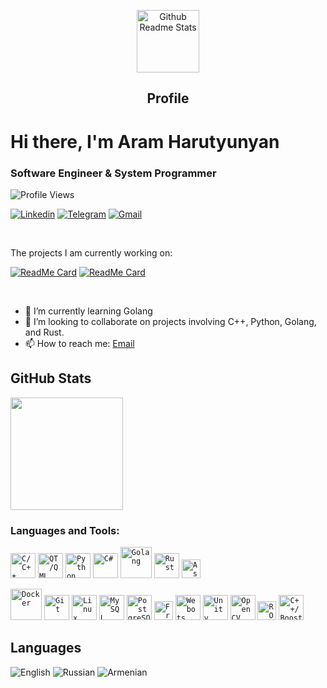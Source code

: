 <p align="center">
 <img width="100px" src="https://res.cloudinary.com/anuraghazra/image/upload/v1594908242/logo_ccswme.svg" align="center" alt="Github Readme Stats" />
 <h2 align="center">Profile</h2>
</p>

# Hi there, I'm Aram Harutyunyan
### Software Engineer & System Programmer

![Profile Views](https://visitor-badge.glitch.me/badge?page_id=yourUsername.yourRepoId)

<!-- How to contact me -->
[![Linkedin](https://img.shields.io/badge/-arharu-blue?style=flat&logo=Linkedin&logoColor=white)](https://www.linkedin.com/in/arharu)
[![Telegram](https://img.shields.io/badge/-@diploma_hold_my_beer-blue?style=flat&logo=Telegram&logoColor=white)](https://t.me/diploma_hold_my_beer)
[![Gmail](https://img.shields.io/badge/-aram.harutyunyan.dec@gmail.com-c14438?style=flat&logo=Gmail&logoColor=white)](mailto:aram.harutyunan.dec@gmail.com)

<!-- My projects -->
<br />

<div><p>The projects I am currently working on: </p></div>

[![ReadMe Card](https://github-readme-stats.vercel.app/api/pin/?username=funkvay-star&repo=EduCloud)](https://github.com/funkvay-star/EduCloud)
[![ReadMe Card](https://github-readme-stats.vercel.app/api/pin/?username=funkvay-star&repo=Csv_json_converter)](https://github.com/funkvay-star/Csv_json_converter)

<br />

<!-- Brief info about me -->

- 🌱 I’m currently learning Golang
- 👯 I’m looking to collaborate on projects involving C++, Python, Golang, and Rust.
- 📫 How to reach me: [Email](mailto:aram.harutyunyan.dec@gmail.com)

## GitHub Stats
<img height="180em" src="https://github-readme-stats.vercel.app/api?username=funkvay-star&show_icons=true&hide_border=true&count_private=true&include_all_commits=true&show_owner=true" />

<!-- Programing languages and tools -->
### Languages and Tools:
<!-- Languages -->
<p>
<code><img height="40" src="https://raw.githubusercontent.com/isocpp/logos/master/cpp_logo.png" alt="C/C++"></code>
<code><img height="40" src="https://www.qt.io/hs-fs/hubfs/Qt-logo-neon_900px.png?width=300&height=214&name=Qt-logo-neon_900px.png" alt="QT/QML"></code>
<code><img height="40" src="https://s3.dualstack.us-east-2.amazonaws.com/pythondotorg-assets/media/community/logos/python-logo-only.png" alt="Python"></code>
<code><img height="40" src="https://upload.wikimedia.org/wikipedia/commons/thumb/b/bd/Logo_C_sharp.svg/256px-Logo_C_sharp.svg.png?20221121173824" alt="C#"></code>
<code><img height="50" src="https://go.dev/blog/go-brand/Go-Logo/PNG/Go-Logo_Aqua.png" alt="Golang"></code>
<code><img height="40" src="https://upload.wikimedia.org/wikipedia/commons/thumb/0/0f/Original_Ferris.svg/512px-Original_Ferris.svg.png" alt="Rust"></code>
<code><img height="30" src="https://upload.wikimedia.org/wikipedia/commons/2/28/ASM_International_logo.svg" alt="Assembly"></code>
</p>


<!-- Tools -->
<p>
<code><img height="50" src="https://cdn.worldvectorlogo.com/logos/docker-4.svg" alt="Docker"></code>
<code><img height="40" src="https://upload.wikimedia.org/wikipedia/commons/thumb/e/e0/Git-logo.svg/512px-Git-logo.svg.png?20160811101906" alt="Git"></code>
<code><img height="40" src="https://upload.wikimedia.org/wikipedia/commons/thumb/3/35/Tux.svg/265px-Tux.svg.png" alt="Linux"></code>
<code><img height="40" src="https://www.vectorlogo.zone/logos/mysql/mysql-ar21.svg" alt="MySQL"></code>
<code><img height="40" src="https://upload.wikimedia.org/wikipedia/commons/thumb/2/29/Postgresql_elephant.svg/540px-Postgresql_elephant.svg.png" alt="PostgreSQL"></code>
<code><img height="30" src="https://upload.wikimedia.org/wikipedia/commons/thumb/3/3e/FreeRTOS_logo_2005.svg/238px-FreeRTOS_logo_2005.svg.png?20170827135614" alt="FreeRTOS"></code>
<code><img height="40" src="https://cyberbotics.com/assets/images/webots.png" alt="Webots"></code>
<code><img height="40" src="https://seeklogo.com/images/U/unity-logo-988A22E703-seeklogo.com.png" alt="Unity"></code>
<code><img height="40" src="https://upload.wikimedia.org/wikipedia/commons/thumb/3/32/OpenCV_Logo_with_text_svg_version.svg/487px-OpenCV_Logo_with_text_svg_version.svg.png" alt="OpenCV"></code>
<code><img height="30" src="https://upload.wikimedia.org/wikipedia/commons/thumb/b/bb/Ros_logo.svg/512px-Ros_logo.svg.png" alt="ROS2"></code>
<code><img height="40" src="https://upload.wikimedia.org/wikipedia/commons/c/cd/Boost.png" alt="C++/Boost"></code>
</p>

<!-- Actual languages -->

## Languages
![English](https://img.shields.io/badge/English-Proficient-blue)
![Russian](https://img.shields.io/badge/Russian-Native-brightgreen)
![Armenian](https://img.shields.io/badge/Armenian-Native-brightgreen)
